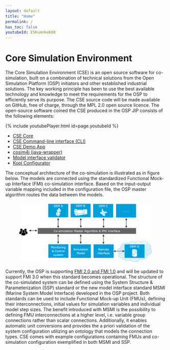 ```yaml
---
layout: default
title: "Home"
permalink: /
has_toc: false
youtubeId: E5KumnkeKO8
---
```


# Core Simulation Environment
The Core Simulation Environment (CSE) is an open source software for co-simulation, built on a combination of technical solutions from the Open Simulation Platform (OSP) initiators and other established industrial solutions. The key working principle has been to use the best available technology and knowledge to meet the requirements for the OSP to efficiently serve its purpose. The CSE source code will be made available on GitHub, free of charge, through the MPL 2.0 open source licence.
The open-source software coined the CSE produced in the OSP JIP consists of the following elements:

{% include youtubePlayer.html id=page.youtubeId %}

- [CSE Core](./cse-core/cse)
- [CSE Command-line interface (CLI)](./cse-cli)
- [CSE Demo App](./cse-demo-app/cse-demo-app)
- [cosim4j (java-wrapper)](./cosim4j)
- [Model interface validator](./model-interface-validator)
- [Kopl Configurator](./kopl)


The conceptual architecture of the co-simulation is illustrated as in figure below. The models are connected using the standardized Functional Mock-up Interface (FMI) co-simulation interface. Based on the input-output variable mapping included in the configuration file, the OSP master algorithm routes the data between the models. 

<figure>
<img src="/assets/img/cseFig1.png" width="500"> 
</figure>

Currently, the OSP is supporting [FMI 2.0 and FMI 1.0](https://fmi-standard.org/) and will be updated to support FMI 3.0 when this standard becomes operational. 
The structure of the co-simulated system can be defined using the System Structure & Parameterization (SSP) standard or the new model interface standard MSMI (Marine System Model Interface) developed in the OSP project. 
Both standards can be used to include Functional Mock-up Unit (FMUs), defining their interconnections, initial values for simulation variables and individual model step sizes. 
The benefit introduced with MSMI is the possibility to defining FMU interconnections at a higher level, i.e. variable group connections rather than scalar connections. 
Additionally, it enables automatic unit conversions and provides the a priori validation of the system configuration utilizing an ontology that models the connection types. 
CSE comes with example configurations containing FMUs and co-simulation configuration exemplified in both MSMI and SSP.
